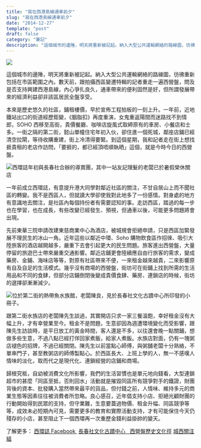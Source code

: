 ```yaml
---
title: "寫在西港島線通車前夕"
slug: "寫在西港島線通車前夕"
date: "2014-12-27"
template: "post"
draft: false
category: "筆記"
description: "這個城市的邊陲，明天將重新被記起。納入大型公共運輸網絡的路線圖，彷彿重新包括在市區範圍之內。"
---
```


![](media/unknown-12.jpeg)

這個城市的邊陲，明天將重新被記起。納入大型公共運輸網絡的路線圖，彷彿重新包括在市區範圍之內。數天前，跟拍攝西區變遷特輯的記者重走一遍西營盤，問及是否支持興建西港島線，內心爭扎良久，通車帶來的便利固然是好，但所謂發展帶來的經濟利益卻非該區居民全盤享受。

本來是歷史悠久的社區，鋪租樓價，早於宣佈工程拍板的一刻上升。一年前，近地鐵站出口的街道經歷鉅變，《胭脂扣》再度重演，女鬼重返陽間而迷路找不到情郎，SOHO 西移至高街，貴價餐廳、咖啡店旋風式取締原有的車房、小餐店和士多。一街之隔的第二街，懿山單幢住宅年初入伙，卻住進一個死城，鄰座店鋪已經清空拉閘，等待收購重建，街上冷清得要緊。到這個星期，我和記者走在街上想找捱貴租的老店作訪問，「要捱的，都已經頂唔順執晒」這個，就是今時今日的西營盤。

![西環誌年初與長春社合辦的導賞團，其中一站友記理髮的老闆已於暑假榮休關店](media/1981896_576753702414017_1525803461_n-1.jpg)

一年前成立西環誌，有意提升港大同學對鄰近社區的關注，不甘自居山上而不聞社區的轉變。我不是西區人，但就讀大學卻使我對此地多了一份感情。對身處的地方有意識地去關注，是社區內每個持份者有需要認知的事。走訪西區，踏過的每一步也在學習，也在成長，有些改變已經發生、預視，但通車以後，可能更多問題將會出現。

先前東華三院申請改建東慈商業中心為酒店，被城規會拒絕申請，只是西區加緊發展不理民生的冰山一角。近年這些以鄰近中環、Soho 購物飲食區作招徠、吸引大陸旅客的酒店越開越多，嚴重下去會引起更大的民生問題。旅客進出西營盤，大量停留的旅遊巴士帶來嚴重交通影響。鄰近店鋪更會陸續應自由行旅客的需求，變成藥房、金鋪、海味店等等，對原有社區帶來不便，一來租金越來越貴，二來影響原有自及自足的生活模式。幾乎沒有商場的西營盤，街坊可在街鋪上找到所需的生活用品和不同的食肆，但部分店鋪倒閉後變成貴價食肆、藥房、連鎖店的時候，街坊的選擇卻漸漸減少。

![位於第二街的熱帶魚水族館，老闆陳良，見於長春社文化古蹟中心所印發的小冊子。](media/img_3553-1.jpg)

跟第二街水族店的老闆陳先生談過，其實開店只求一家三餐溫飽，幸好租金沒有大幅上升，才有幸營業至今。租金不是問題，生意卻因為週遭環境變化而受影響，跟陳先生訪談時，是平日放工的黃金時間，客人還是不多，以往還會晚一點關鋪，想做多些生意，不過八點已經打佯回家煮飯，給家人煮飯。水族店對面，仍有一塊粥店褪色的招牌，不過已經關閉。陳先生以前當點心師傅，與粥舖老闆十分熟絡，不單串門子，甚至教粥店的師傅製點心。於西區長大、上班上學的人，無一不感嘆人情味的淡化，取而代之是現代化、連鎖經營的店鋪和商場。

歸根究柢，自幼被消費文化所影響，我們的生活習慣也是單元地向錢看，大型連鎖超市的甚麼「同區至抵，否則回水」活動就是摧毀同區所有競爭對手的鐵證，財團背後的資本、批發購入當然帶來最平的貨品，但付錢之前，人情味、維持多元的商業生態等因素往往被消費者所忽略。良心感召，近年倡支持小店、拒絕光顧財團的行動開始得到民眾的支持，但守業難，生意要蓋過物價、租金升幅、同區競爭等等，成效未必短期內可見，需要更多的教育和實際活動支持，才有可能保住今天仍殘存的小店，甚至阻止下一個西環再一次重歷金錢利益掛帥的變天。

了解更多：
[西環誌 Facebook ](http://facebook.com/saiwanrecord "西環誌")
[長春社文化古蹟中心   西營盤歷史文化徑](http://cache.org.hk/blog/saiyingpun_heritage_trail/)
[城西關注組](https://www.facebook.com/saiwanconcern)
